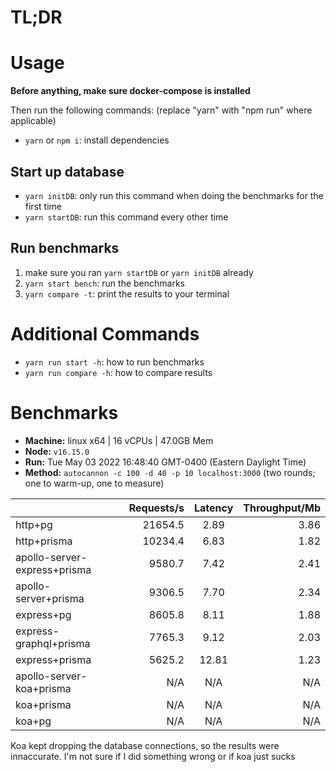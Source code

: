 # TL;DR

# Usage

**Before anything, make sure docker-compose is installed**

Then run the following commands: (replace "yarn" with "npm run" where applicable)
- ```yarn``` or ```npm i```: install dependencies

## Start up database
- ```yarn initDB```: only run this command when doing the benchmarks for the first time
- ```yarn startDB```: run this command every other time

## Run benchmarks
1. make sure you ran ```yarn startDB``` or ```yarn initDB``` already
1. ```yarn start bench```: run the benchmarks
1. ```yarn compare -t```: print the results to your terminal

# Additional Commands

- ```yarn run start -h```: how to run benchmarks 
- ```yarn run compare -h```: how to compare results

# Benchmarks

* __Machine:__ linux x64 | 16 vCPUs | 47.0GB Mem
* __Node:__ `v16.15.0`
* __Run:__ Tue May 03 2022 16:48:40 GMT-0400 (Eastern Daylight Time)
* __Method:__ `autocannon -c 100 -d 40 -p 10 localhost:3000` (two rounds; one to warm-up, one to measure)

|                              | Requests/s | Latency | Throughput/Mb |
| :--                          | --:        | :-:     | --:           |
| http+pg                      | 21654.5    | 2.89    | 3.86          |
| http+prisma                  | 10234.4    | 6.83    | 1.82          |
| apollo-server-express+prisma | 9580.7     | 7.42    | 2.41          |
| apollo-server+prisma         | 9306.5     | 7.70    | 2.34          |
| express+pg                   | 8605.8     | 8.11    | 1.88          |
| express-graphql+prisma       | 7765.3     | 9.12    | 2.03          |
| express+prisma               | 5625.2     | 12.81   | 1.23          |
| apollo-server-koa+prisma     | N/A | N/A | N/A |
| koa+prisma                   | N/A | N/A | N/A |
| koa+pg                       | N/A | N/A | N/A |

Koa kept dropping the database connections, so the results were innaccurate.
I'm not sure if I did something wrong or if koa just sucks